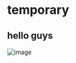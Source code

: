 # temporary
## hello guys
![image](https://qgt-style.oss-cn-hangzhou.aliyuncs.com/newcoursep4/g1/g1-2-2/tenor.gif)
